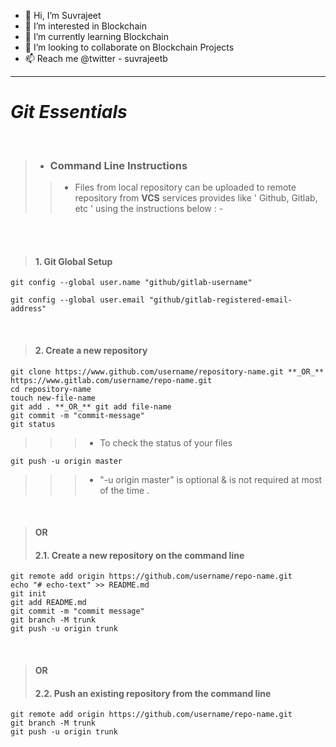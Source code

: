 * 👋 Hi, I’m Suvrajeet
* 👀 I’m interested in Blockchain
* 🌱 I’m currently learning Blockchain
* 💞️ I’m looking to collaborate on Blockchain Projects
* 📫 Reach me @twitter - suvrajeetb

-----------------------------------------------------------------------------------------------------------------------------------------------------------------------

# **_Git Essentials_**
<br>

>
> * ### **Command Line Instructions**
>> * Files from local repository can be uploaded to remote repository from **VCS** services provides like ' Github, Gitlab, etc ' using the instructions below : -

<br>
<br>

> #### 1. **Git Global Setup**
 
```
git config --global user.name "github/gitlab-username"

git config --global user.email "github/gitlab-registered-email-address"

```


<br>

> #### 2. **Create a new repository**
```
git clone https://www.github.com/username/repository-name.git **_OR_** https://www.gitlab.com/username/repo-name.git
cd repository-name
touch new-file-name
git add . **_OR_** git add file-name
git commit -m "commit-message"
git status
```
>> > * To check the status of your files
```
git push -u origin master
```
>> > * "-u origin master" is optional & is not required at most of the time .

<br>

> #### **OR**
> #### 2.1. **Create a new repository on the command line**
```
git remote add origin https://github.com/username/repo-name.git
echo "# echo-text" >> README.md
git init
git add README.md
git commit -m "commit message"
git branch -M trunk
git push -u origin trunk
```
<br>

> #### **OR**
> #### 2.2. **Push an existing repository from the command line**
```
git remote add origin https://github.com/username/repo-name.git
git branch -M trunk
git push -u origin trunk
```

